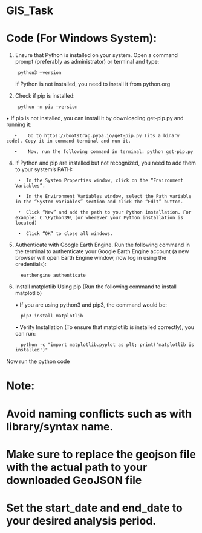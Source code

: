 # GIS_Task
# Code (For Windows System):

1.	Ensure that Python is installed on your system. Open a command prompt (preferably as administrator) or terminal and type:
   
         python3 –version
  	
  	If Python is not installed, you need to install it from python.org
  
3.	Check if pip is installed:
   
         python -m pip –version
  	
   •	If pip is not installed, you can install it by downloading get-pip.py and running it:
  	
       •	Go to https://bootstrap.pypa.io/get-pip.py (its a binary code). Copy it in command terminal and run it.

       •	Now, run the following command in terminal: python get-pip.py
  	
4.	If Python and pip are installed but not recognized, you need to add them to your system’s PATH:
   
         •	In the System Properties window, click on the “Environment Variables”.
     	
         •	In the Environment Variables window, select the Path variable in the “System variables” section and click the “Edit” button.
     	
         •	Click “New” and add the path to your Python installation. For example: C:\Python39\ (or wherever your Python installation is located)
     	
         •	Click “OK” to close all windows.
     	
  	
6.	Authenticate with Google Earth Engine. Run the following command in the terminal to authenticate your Google Earth Engine account (a new browser will open Earth Engine window, now log in using the credentials):
  	
          earthengine authenticate

7.	Install matplotlib Using pip (Run the following command to install matplotlib)
   
       •	If you are using python3 and pip3, the command would be:
     	
          pip3 install matplotlib
  	
       •	Verify Installation (To ensure that matplotlib is installed correctly), you can run:
     	
          python -c "import matplotlib.pyplot as plt; print('matplotlib is installed')"

Now run the python code


# Note:

# Avoid naming conflicts such as with library/syntax name.
# Make sure to replace the geojson file with the actual path to your downloaded GeoJSON file
# Set the start_date and end_date to your desired analysis period. 
